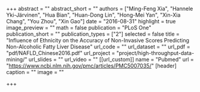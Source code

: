 +++
abstract = ""
abstract_short = ""
authors = ["Ming-Feng Xia", "Hannele Yki-Järvinen", "Hua Bian", "Huan-Dong Lin", "Hong-Mei Yan", "Xin-Xia Chang", "You Zhou", "Xin Gao"]
date = "2016-08-31"
highlight = true
image_preview = ""
math = false
publication = "PLoS One"
publication_short = ""
publication_types = ["2"]
selected = false
title = "Influence of Ethnicity on the Accuracy of Non-Invasive Scores Predicting Non-Alcoholic Fatty Liver Disease"
url_code = ""
url_dataset = ""
url_pdf = "pdf/NAFLD_Chinese2016.pdf"
url_project = "project/high-throughput-data-mining/"
url_slides = ""
url_video = ""
[[url_custom]]
    name = "Pubmed"
    url = "https://www.ncbi.nlm.nih.gov/pmc/articles/PMC5007035/"
[header]
  caption = ""
  image = ""

+++

